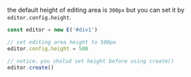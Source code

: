 the default height of editing area is `300px` but you can set it by `editor.config.height`.

```jsx
const editor = new E('#div1')

// set editing area height to 500px
editor.config.height = 500

// notice，you sholud set height before using create()
editor.create()
```